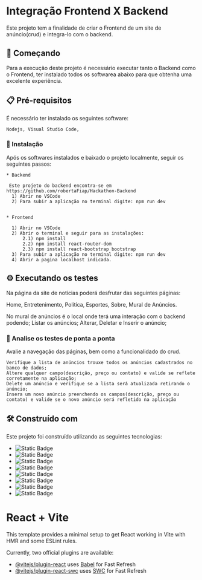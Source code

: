 # Integração Frontend X Backend

Este projeto tem a finalidade de criar o Frontend de um site de anúncio(crud) e integra-lo com o backend.


## 🚀 Começando

Para a execução deste projeto é necessário executar tanto o Backend como o Frontend, ter instalado todos os softwarea abaixo para que obtenha uma excelente experiência.


## 📋 Pré-requisitos

É necessário ter instalado os seguintes software: 

```
Nodejs, Visual Studio Code, 
```

### 🔧 Instalação

Após os softwares instalados e baixado o projeto localmente, seguir os seguintes passos:

```
* Backend

 Este projeto do backend encontra-se em https://github.com/robertaFiap/Hackathon-Backend
  1) Abrir no VSCode
  2) Para subir a aplicação no terminal digite: npm run dev
 

* Frontend

  1) Abrir no VSCode
  2) Abrir o terminal e seguir para as instalações:
      2.1) npm install
      2.2) npm install react-router-dom
      2.3) npm install react-bootstrap bootstrap
  3) Para subir a aplicação no terminal digite: npm run dev
  4) Abrir a pagina localhost indicada.

```

## ⚙️ Executando os testes

Na página da site de notícias poderá desfrutar das seguintes páginas:

Home, Entretenimento, Politíca, Esportes, Sobre, Mural de Anúncios.

No mural de anúncios é o local onde terá uma interação com o backend podendo;
Listar os anúncios;
Alterar, Deletar e Inserir o anúncio;

### 🔩 Analise os testes de ponta a ponta

Avalie a navegação das páginas, bem como a funcionalidado do crud.

```
Verifique a lista de anúncios trouxe todos os anúncios cadastrados no banco de dados;
Altere qualquer campo(descrição, preço ou contato) e valide se reflete corretamente na aplicação;
Delete um anúncio e verifique se a lista será atualizada retirando o anúncio;
Insera um novo anúncio preenchendo os campos(descrição, preço ou contato) e valide se o novo anúncio será refletido na aplicação
```

## 🛠️ Construído com

Este projeto foi construído utilizando as seguintes tecnologias:

* ![Static Badge](https://img.shields.io/badge/JavaScript-badge?style=flat&logo=javascript&logoColor=black&color=%23F7DF1E)
* ![Static Badge](https://img.shields.io/badge/Node.js-badge?style=flat&logo=nodedotjs&logoColor=black&color=%235FA04E)
* ![Static Badge](https://img.shields.io/badge/Github-badge?style=flat&logo=github&labelColor=%23181717&color=white)
* ![Static Badge](https://img.shields.io/badge/React-black?style=flat&logo=react&logoColor=white&labelColor=blue&color=white)
* ![Static Badge](https://img.shields.io/badge/React_Bootstrap-blue?style=flat&logo=react-bootstrap&logoColor=blue&labelColor=black&color=blue)
* ![Static Badge](https://img.shields.io/badge/HTML5-red?style=flat&logo=HTML5&logoColor=white&labelColor=red&color=black)
* ![Static Badge](https://img.shields.io/badge/CSS3-white?style=flat&logo=CSS3&logoColor=white&labelColor=blue&color=black)
* ![Static Badge](https://img.shields.io/badge/MongoDB-green?style=flat&logo=MongoDB&logoColor=green&labelColor=white&color=green)


# React + Vite

This template provides a minimal setup to get React working in Vite with HMR and some ESLint rules.

Currently, two official plugins are available:

- [@vitejs/plugin-react](https://github.com/vitejs/vite-plugin-react/blob/main/packages/plugin-react/README.md) uses [Babel](https://babeljs.io/) for Fast Refresh
- [@vitejs/plugin-react-swc](https://github.com/vitejs/vite-plugin-react-swc) uses [SWC](https://swc.rs/) for Fast Refresh
